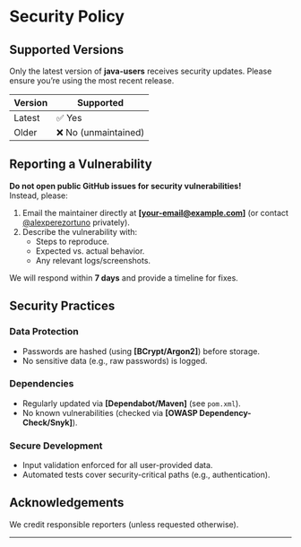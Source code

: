 # Security Policy

## Supported Versions
Only the latest version of **java-users** receives security updates. Please ensure you’re using the most recent release.

| Version | Supported          |
| ------- | ------------------ |
| Latest  | ✅ Yes             |
| Older   | ❌ No (unmaintained) |

## Reporting a Vulnerability

**Do not open public GitHub issues for security vulnerabilities!**  
Instead, please:  
1. Email the maintainer directly at **[your-email@example.com]** (or contact [@alexperezortuno](https://github.com/alexperezortuno) privately).  
2. Describe the vulnerability with:  
   - Steps to reproduce.  
   - Expected vs. actual behavior.  
   - Any relevant logs/screenshots.  

We will respond within **7 days** and provide a timeline for fixes.  

## Security Practices

### Data Protection  
- Passwords are hashed (using **[BCrypt/Argon2]**) before storage.  
- No sensitive data (e.g., raw passwords) is logged.  

### Dependencies  
- Regularly updated via **[Dependabot/Maven]** (see `pom.xml`).  
- No known vulnerabilities (checked via **[OWASP Dependency-Check/Snyk]**).  

### Secure Development  
- Input validation enforced for all user-provided data.  
- Automated tests cover security-critical paths (e.g., authentication).  

## Acknowledgements  
We credit responsible reporters (unless requested otherwise).  

---

